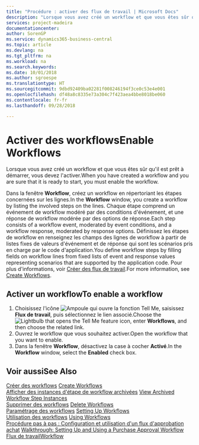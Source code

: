 ```yaml
---
title: "Procédure : activer des flux de travail | Microsoft Docs"
description: "Lorsque vous avez créé un workflow et que vous êtes sûr qu'il est prêt à démarrer, vous devez l'activer."
services: project-madeira
documentationcenter: 
author: SorenGP
ms.service: dynamics365-business-central
ms.topic: article
ms.devlang: na
ms.tgt_pltfrm: na
ms.workload: na
ms.search.keywords: 
ms.date: 10/01/2018
ms.author: sgroespe
ms.translationtype: HT
ms.sourcegitcommit: 9dbd92409ba02281f008246194f3ce0c53e4e001
ms.openlocfilehash: df48a8c8335e73a304c7f423aea4bbe8018be060
ms.contentlocale: fr-fr
ms.lasthandoff: 09/28/2018

---
```

# <a name="enable-workflows"></a><span data-ttu-id="02cf0-103">Activer des workflows</span><span class="sxs-lookup"><span data-stu-id="02cf0-103">Enable Workflows</span></span>
<span data-ttu-id="02cf0-104">Lorsque vous avez créé un workflow et que vous êtes sûr qu'il est prêt à démarrer, vous devez l'activer.</span><span class="sxs-lookup"><span data-stu-id="02cf0-104">When you have created a workflow and you are sure that it is ready to start, you must enable the workflow.</span></span>  

 <span data-ttu-id="02cf0-105">Dans la fenêtre **Workflow**, créez un workflow en répertoriant les étapes concernées sur les lignes.</span><span class="sxs-lookup"><span data-stu-id="02cf0-105">In the **Workflow** window, you create a workflow by listing the involved steps on the lines.</span></span> <span data-ttu-id="02cf0-106">Chaque étape comprend un événement de workflow modéré par des conditions d'événement, et une réponse de workflow modérée par des options de réponse.</span><span class="sxs-lookup"><span data-stu-id="02cf0-106">Each step consists of a workflow event, moderated by event conditions, and a workflow response, moderated by response options.</span></span> <span data-ttu-id="02cf0-107">Définissez les étapes de workflow en renseignez les champs des lignes de workflow à partir de listes fixes de valeurs d'événement et de réponse qui sont les scénarios pris en charge par le code d'application.</span><span class="sxs-lookup"><span data-stu-id="02cf0-107">You define workflow steps by filling fields on workflow lines from fixed lists of event and response values representing scenarios that are supported by the application code.</span></span> <span data-ttu-id="02cf0-108">Pour plus d'informations, voir [Créer des flux de travail](across-how-to-create-workflows.md).</span><span class="sxs-lookup"><span data-stu-id="02cf0-108">For more information, see [Create Workflows](across-how-to-create-workflows.md).</span></span>  

## <a name="to-enable-a-workflow"></a><span data-ttu-id="02cf0-109">Activer un workflow</span><span class="sxs-lookup"><span data-stu-id="02cf0-109">To enable a workflow</span></span>  
1.  <span data-ttu-id="02cf0-110">Choisissez l'icône ![Ampoule qui ouvre la fonction Tell Me](media/ui-search/search_small.png "Dites-moi ce que vous voulez faire"), saisissez **Flux de travail**, puis sélectionnez le lien associé.</span><span class="sxs-lookup"><span data-stu-id="02cf0-110">Choose the ![Lightbulb that opens the Tell Me feature](media/ui-search/search_small.png "Tell me what you want to do") icon, enter **Workflows**, and then choose the related link.</span></span>  
2.  <span data-ttu-id="02cf0-111">Ouvrez le workflow que vous souhaitez activer.</span><span class="sxs-lookup"><span data-stu-id="02cf0-111">Open the workflow that you want to enable.</span></span>  
3.  <span data-ttu-id="02cf0-112">Dans la fenêtre **Workflow**, désactivez la case à cocher **Activé**.</span><span class="sxs-lookup"><span data-stu-id="02cf0-112">In the **Workflow** window, select the **Enabled** check box.</span></span>  

## <a name="see-also"></a><span data-ttu-id="02cf0-113">Voir aussi</span><span class="sxs-lookup"><span data-stu-id="02cf0-113">See Also</span></span>  
 <span data-ttu-id="02cf0-114">[Créer des workflows](across-how-to-create-workflows.md) </span><span class="sxs-lookup"><span data-stu-id="02cf0-114">[Create Workflows](across-how-to-create-workflows.md) </span></span>  
 <span data-ttu-id="02cf0-115">[Afficher des instances d'étape de workflow archivées](across-how-to-view-archived-workflow-step-instances.md) </span><span class="sxs-lookup"><span data-stu-id="02cf0-115">[View Archived Workflow Step Instances](across-how-to-view-archived-workflow-step-instances.md) </span></span>  
 <span data-ttu-id="02cf0-116">[Supprimer des workflows](across-how-to-delete-workflows.md) </span><span class="sxs-lookup"><span data-stu-id="02cf0-116">[Delete Workflows](across-how-to-delete-workflows.md) </span></span>  
 <span data-ttu-id="02cf0-117">[Paramétrage des workflows](across-set-up-workflows.md) </span><span class="sxs-lookup"><span data-stu-id="02cf0-117">[Setting Up Workflows](across-set-up-workflows.md) </span></span>  
 <span data-ttu-id="02cf0-118">[Utilisation des workflows](across-use-workflows.md) </span><span class="sxs-lookup"><span data-stu-id="02cf0-118">[Using Workflows](across-use-workflows.md) </span></span>  
 <span data-ttu-id="02cf0-119">[Procédure pas à pas : Configuration et utilisation d'un flux d'approbation achat](walkthrough-setting-up-and-using-a-purchase-approval-workflow.md) </span><span class="sxs-lookup"><span data-stu-id="02cf0-119">[Walkthrough: Setting Up and Using a Purchase Approval Workflow](walkthrough-setting-up-and-using-a-purchase-approval-workflow.md) </span></span>  
 [<span data-ttu-id="02cf0-120">Flux de travail</span><span class="sxs-lookup"><span data-stu-id="02cf0-120">Workflow</span></span>](across-workflow.md)   


